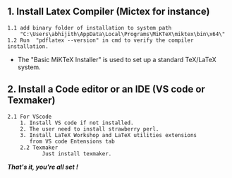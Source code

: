## 1. Install Latex Compiler (Mictex for instance)
	1.1 add binary folder of installation to system path 
		"C:\Users\abhijith\AppData\Local\Programs\MiKTeX\miktex\bin\x64\"
    1.2 Run  "pdflatex --version" in cmd to verify the compiler installation.
- The "Basic MiKTeX Installer" is used to set up a standard TeX/LaTeX system.

## 2. Install a Code editor or an IDE (VS code or Texmaker)
	2.1 For VScode
		1. Install VS code if not installed.
		2. The user need to install strawberry perl.
		3. Install LaTeX Workshop and LaTeX utilities extensions
		   from VS code Entensions tab
        2.2 Texmaker
               Just install texmaker.
***That's it, you're all set !***
